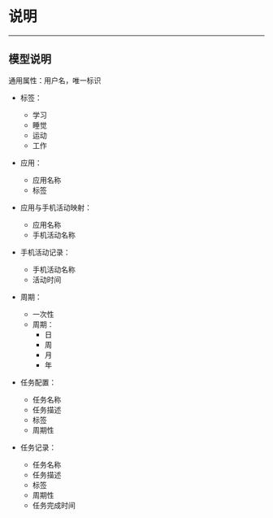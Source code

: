 # 说明
***
## 模型说明
通用属性：用户名，唯一标识

- 标签：
  - 学习
  - 睡觉
  - 运动
  - 工作

- 应用：
  - 应用名称
  - 标签

- 应用与手机活动映射：
  - 应用名称
  - 手机活动名称

- 手机活动记录：
  - 手机活动名称
  - 活动时间

- 周期：
  - 一次性
  - 周期：
    - 日
    - 周
    - 月
    - 年

- 任务配置：
  - 任务名称
  - 任务描述
  - 标签
  - 周期性

- 任务记录：
  - 任务名称
  - 任务描述
  - 标签
  - 周期性
  - 任务完成时间